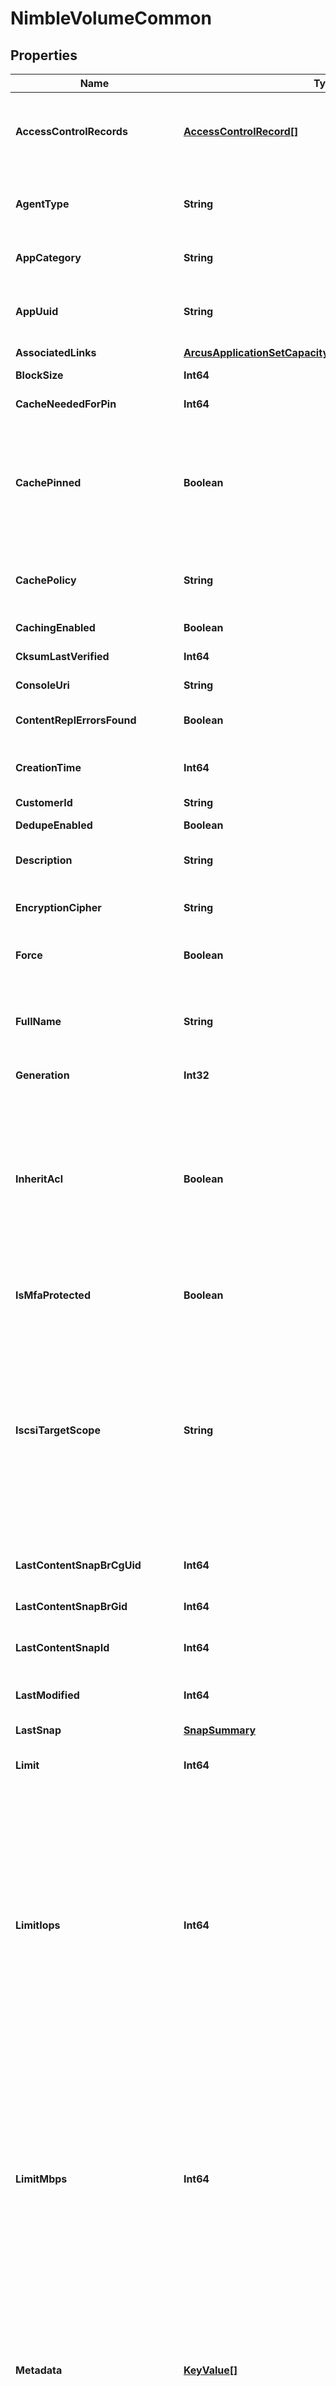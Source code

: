 # NimbleVolumeCommon
## Properties

Name | Type | Description | Notes
------------ | ------------- | ------------- | -------------
**AccessControlRecords** | [**AccessControlRecord[]**](AccessControlRecord.md) | List of access control records that apply to this volume. List of access control records associated with a volume or snapshot or protocol endpoint. | [optional] 
**AgentType** | **String** | External management agent type. Possible values: &#39;none&#39;, &#39;smis&#39;, &#39;vvol&#39;, &#39;openstack&#39;, &#39;openstackv2&#39;. | [optional] 
**AppCategory** | **String** | Application category that the volume belongs to. Plain string. | [optional] 
**AppUuid** | **String** | Application identifier of volume. String of up to 255 alphanumeric characters, hyphen, colon, dot and underscore are allowed. | [optional] 
**AssociatedLinks** | [**ArcusApplicationSetCapacityStatsAssociatedLinksInner[]**](ArcusApplicationSetCapacityStatsAssociatedLinksInner.md) | Associated Links Details | [optional] 
**BlockSize** | **Int64** | Size in bytes of blocks in the volume. | [optional] 
**CacheNeededForPin** | **Int64** | The amount of flash needed to pin the volume. | [optional] 
**CachePinned** | **Boolean** | If set to true, all the contents of this volume are kept in flash cache. This provides for consistent performance guarantees for all types of workloads. The amount of flash needed to pin the volume is equal to the limit for the volume. | [optional] 
**CachePolicy** | **String** | Cache policy applied to the volume. Possible values: &#39;disabled&#39;, &#39;normal&#39;, &#39;aggressive&#39;, &#39;no_write&#39;, &#39;aggressive_read_no_write&#39;. | [optional] 
**CachingEnabled** | **Boolean** | Indicate caching the volume is enabled. | [optional] 
**CksumLastVerified** | **Int64** | Last checksum verification time. | [optional] 
**ConsoleUri** | **String** | consoleUri for detailed storage object | [optional] 
**ContentReplErrorsFound** | **Boolean** | Indicates whether the last content based replication had errors. | [optional] 
**CreationTime** | **Int64** | Time when this volume was created. Seconds since last epoch i.e. 00:00 January 1, 1970. | [optional] 
**CustomerId** | **String** | customerId | [optional] 
**DedupeEnabled** | **Boolean** | Indicate whether dedupe is enabled. | [optional] 
**Description** | **String** | Text description of volume. String of up to 255 printable ASCII characters. | [optional] 
**EncryptionCipher** | **String** | The encryption cipher of the volume. Possible values: &#39;none&#39;, &#39;aes_256_xts&#39;. | [optional] 
**Force** | **Boolean** | Forcibly offline, reduce size or change read-only status a volume. | [optional] 
**FullName** | **String** | Fully qualified name of volume. String of up to 215 alphanumeric, hyphenated, colon, or period-separated characters; but cannot begin with hyphen, colon or period. | [optional] 
**Generation** | **Int32** | generation | [optional] 
**InheritAcl** | **Boolean** | In a volume clone operation, if both the parent and the clone have no external management agent (their agent_type property is &quot;&quot;none&quot;&quot;), then inherit_acl controls whether the clone will inherit a copy of the parent&#39;s access control list. If either the parent or the clone have an external management agent, then the clone will not inherit the parent&#39;s access control list. | [optional] 
**IsMfaProtected** | **Boolean** | Protected by multi-factor authentication. Possible values: &#39;true&#39;, &#39;false&#39;. | [optional] 
**IscsiTargetScope** | **String** | This indicates whether volume is exported under iSCSI Group Target or iSCSI Volume Target. This attribute is only meaningful to iSCSI system. On FC system, all volumes are exported under the FC Group Target. In create operation, the volume&#39;s target type will be set by this attribute. If not specified, it will be set as the group-setting. In clone operation, the clone&#39;s target type will inherit from the parent&#39; setting. Possible values: &#39;volume&#39;, &#39;group&#39;. | [optional] 
**LastContentSnapBrCgUid** | **Int64** | The branch cg uid of the content based snapshot that was last replicated. | [optional] 
**LastContentSnapBrGid** | **Int64** | The branch gid of the content based snapshot that was last replicated. | [optional] 
**LastContentSnapId** | **Int64** | The ID of the content based snapshot that was last replicated. | [optional] 
**LastModified** | **Int64** | Time when this volume was last modified. Seconds since last epoch i.e. 00:00 January 1, 1970. | [optional] 
**LastSnap** | [**SnapSummary**](SnapSummary.md) |  | [optional] 
**Limit** | **Int64** | Limit for the volume as a percentage of volume size. Percentage as integer from 0 to 100. | [optional] 
**LimitIops** | **Int64** | IOPS limit for this volume. If limit_iops is not specified when a volume is created, or if limit_iops is set to -1, then the volume has no IOPS limit. If limit_iops is not specified while creating a clone, IOPS limit of parent volume will be used as limit. IOPS limit should be in range [256, 4294967294] or -1 for unlimited. If both limit_iops and limit_mbps are specified, limit_mbps must not be hit before limit_iops. In other words, IOPS and MBPS limits should honor limit_iops _ampersand_amp;lt;&#x3D; ((limit_mbps MB/s * 2^20 B/MB) / block_size B). | [optional] 
**LimitMbps** | **Int64** | Throughput limit for this volume in MB/s. If limit_mbps is not specified when a volume is created, or if limit_mbps is set to -1, then the volume has no MBPS limit. MBPS limit should be in range [1, 4294967294] or -1 for unlimited. If both limit_iops and limit_mbps are specified, limit_mbps must not be hit before limit_iops. In other words, IOPS and MBPS limits should honor limit_iops _ampersand_amp;lt;&#x3D; ((limit_mbps MB/s * 2^20 B/MB) / block_size B). | [optional] 
**Metadata** | [**KeyValue[]**](KeyValue.md) | Key-value pairs that augment a volume&#39;s attributes. List of key-value pairs. Keys must be unique and non-empty. When creating an object, values must be non-empty. When updating an object, an empty value causes the corresponding key to be removed. | [optional] 
**MoveAborting** | **Boolean** | This indicates whether the move of the volume is aborting or not. | [optional] 
**MoveBytesMigrated** | **Int64** | The bytes of volume which have been moved. | [optional] 
**MoveBytesRemaining** | **Int64** | The bytes of volume which have not been moved. | [optional] 
**MoveEstComplTime** | **Int64** | The estimated time of completion of a move. Seconds since last epoch i.e. 00:00 January 1, 1970. | [optional] 
**MoveStartTime** | **Int64** | The Start time when this volume was moved. Seconds since last epoch i.e. 00:00 January 1, 1970. | [optional] 
**MultiInitiator** | **Boolean** | This indicates whether volume and its snapshots are multi-initiator accessible. This attribute applies only to volumes and snapshots available to iSCSI initiators.Online state of volume, available for host initiators to establish connections. | [optional] 
**NeedsContentRepl** | **Boolean** | Indicates whether the volume needs content based replication. | [optional] 
**NumSnaps** | **Int64** | Number of live, non-hidden snapshots for this volume. | [optional] 
**OfflineReason** | **String** | Volume offline reason. Possible values: &#39;user&#39;, &#39;recovery&#39;, &#39;replica&#39;, &#39;over_volume_limit&#39;, &#39;over_snapshot_limit&#39;, &#39;over_volume_reserve&#39;, &#39;over_snapshot_reserve&#39;, &#39;nvram_loss_recovery&#39;, &#39;serial_number_collision&#39;, &#39;encryption_inactive&#39;, &#39;encryption_key_deleted&#39;, &#39;vvol_unbind&#39;, &#39;cache_unpin_in_progress&#39;. | [optional] 
**OnlineSnaps** | [**SnapshotFromVolume[]**](SnapshotFromVolume.md) | The list of online snapshots of this volume. Snapshot list as presented in volumes object set. | [optional] 
**PinnedCacheSize** | **Int64** | The amount of flash pinned on the volume. | [optional] 
**PreFilter** | **String** | Pre-filtering criteria. Plain string. | [optional] 
**PreviouslyDeduped** | **Boolean** | Indicate whether dedupe has ever been enabled on this volume. | [optional] 
**ProjectedNumSnaps** | **Int64** | Depricated. Projected number of snapshots (including schedued and manual) for this volume. | [optional] 
**ProtectionType** | **String** | Specifies if volume is protected with schedules. If protected, indicate whether replication is setup. Volume Collection or volume is protected locally or remotely or unprotected. Possible values: &#39;local&#39;, &#39;remote&#39; or &#39;unprotected&#39;. | [optional] 
**Reserve** | **Int64** | Amount of space to reserve for this volume as a percentage of volume size. Percentage as integer from 0 to 100. | [optional] 
**ResourceUri** | **String** | Link to the object URI | [optional] 
**SearchName** | **String** | Name of volume used for object search. Alphanumeric string, up to 64 characters including hyphen, period, colon. | [optional] 
**SnapReserve** | **Int64** | Amount of space to reserve for snapshots of this volume as a percentage of volume size. | [optional] 
**SnapUsageCompressedBytes** | **Int64** | Sum of compressed backup data in bytes stored in snapshots of this volume. | [optional] 
**SnapUsagePopulatedBytes** | **Int64** | Sum of backup data in bytes stored in snapshots of this volume without accounting for the sharing of data between snapshots. | [optional] 
**SnapUsageUncompressedBytes** | **Int64** | Sum of uncompressed unique backup data in bytes stored in snapshots of this volume. | [optional] 
**SnapWarnLevel** | **Int64** | Threshold for available space as a percentage of volume size below which an alert is raised. | [optional] 
**SpaceUsageLevel** | **String** | Indicates space usage level based on warning level. Possible values: &#39;normal&#39;, &#39;warning&#39;, &#39;critical&#39;. | [optional] 
**SrepLastSync** | **Int64** | Time when synchronously replicated volume was last synchronized. | [optional] 
**SrepResyncSync** | **Int64** | Percentage of resync progress for synchronously replicated volume. | [optional] 
**ThinlyProvisioned** | **Boolean** | Allow volume to be advertised as thinly provisioned to initiators supporting thin provisioning. For such volumes, soft limit notification is set to initiators when the volume space usage crosses its volume_warn_level. Default is yes. This change takes effect only for new connections to the volume. Initiators must disconnect and reconnect for the new setting to be take effect at the initiator level consistently. | [optional] 
**TotalUsageBytes** | **Int64** | Sum of compressed data and compressed backup data in bytes of this volume. | [optional] 
**Type** | **String** | type | [optional] 
**UpstreamCachePinned** | **Boolean** | This indicates whether the upstream volume is cache pinned or not. | [optional] 
**UsageValid** | **Boolean** | This indicates whether usage information of volume and snapshots are valid or not. | [optional] 
**VolState** | **String** | Status of the volume.  Possible values: &#39;online&#39;, &#39;offline&#39;, &#39;non_writable&#39;, &#39;read_only&#39;, &#39;login_only&#39;. | [optional] 
**VolUsageCompressedBytes** | **Int64** | Compressed data in bytes for this volume. | [optional] 
**VolUsageUncompressedBytes** | **Int64** | Uncompressed data in bytes for this volume. | [optional] 
**VpdIeee0** | **String** | The first 64 bits of the volume&#39;s EUI-64 identifier, encoded as a hexadecimal string. Plain string. | [optional] 
**VpdIeee1** | **String** | The last 64 bits of the volume&#39;s EUI-64 identifier, encoded as a hexadecimal string. Plain string. | [optional] 
**VpdT10** | **String** | The volume&#39;s T10 Vendor ID-based identifier. Plain string. | [optional] 
**WarnLevel** | **Int64** | Threshold for available space as a percentage of volume size below which an alert is raised. If this option is not specified, array default volume warn level setting is used to decide the warning level for this volume. | [optional] 

## Examples

- Prepare the resource
```powershell
$NimbleVolumeCommon = Initialize-PSOpenAPIToolsNimbleVolumeCommon  -AccessControlRecords null `
 -AgentType none `
 -AppCategory Other `
 -AppUuid rfc4122.943f7dc1-5853-497c-b530-f689ccf1bf18 `
 -AssociatedLinks [{&quot;resourceUri&quot;:&quot;/api/v1/storage-systems/device-type2/2a0df0fe6f7dc7bb16000000000000000000004817&quot;,&quot;type&quot;:&quot;storage-systems&quot;}] `
 -BlockSize 4096 `
 -CacheNeededForPin 104857600 `
 -CachePinned false `
 -CachePolicy normal `
 -CachingEnabled true `
 -CksumLastVerified 1598952427 `
 -ConsoleUri data-ops-manager/storage-systems/device-type2/001491cb6652a03a6b000000000000000000000001/volumes/071491cb6652a03a6b000000000000000000000006 `
 -ContentReplErrorsFound false `
 -CreationTime 1598951404 `
 -CustomerId string `
 -DedupeEnabled true `
 -Description 99.9999% availability `
 -EncryptionCipher none `
 -Force false `
 -FullName default:/volume1 `
 -Generation 0 `
 -InheritAcl false `
 -IsMfaProtected true `
 -IscsiTargetScope group `
 -LastContentSnapBrCgUid 0 `
 -LastContentSnapBrGid 0 `
 -LastContentSnapId 0 `
 -LastModified 1598952427 `
 -LastSnap null `
 -Limit 100 `
 -LimitIops -1 `
 -LimitMbps -1 `
 -Metadata null `
 -MoveAborting false `
 -MoveBytesMigrated 0 `
 -MoveBytesRemaining 0 `
 -MoveEstComplTime 0 `
 -MoveStartTime 0 `
 -MultiInitiator false `
 -NeedsContentRepl false `
 -NumSnaps 28 `
 -OfflineReason user `
 -OnlineSnaps null `
 -PinnedCacheSize 0 `
 -PreFilter exampleFilter `
 -PreviouslyDeduped true `
 -ProjectedNumSnaps 0 `
 -ProtectionType local `
 -Reserve 0 `
 -ResourceUri /api/v1/storage-systems/device-type2/2a0df0fe6f7dc7bb16000000000000000000004817 `
 -SearchName volume1 `
 -SnapReserve 0 `
 -SnapUsageCompressedBytes 0 `
 -SnapUsagePopulatedBytes 0 `
 -SnapUsageUncompressedBytes 0 `
 -SnapWarnLevel 0 `
 -SpaceUsageLevel normal `
 -SrepLastSync 1598952427 `
 -SrepResyncSync 0 `
 -ThinlyProvisioned true `
 -TotalUsageBytes 0 `
 -Type string `
 -UpstreamCachePinned false `
 -UsageValid true `
 -VolState online `
 -VolUsageCompressedBytes 0 `
 -VolUsageUncompressedBytes 0 `
 -VpdIeee0 bea16133315c83ab6c9ce90098b0ea001 `
 -VpdIeee1 6c9ce90098b0ea001 `
 -VpdT10 Nimble bea16133315c83ab6c9ce90098b0ea001 `
 -WarnLevel 80
```

- Convert the resource to JSON
```powershell
$NimbleVolumeCommon | ConvertTo-JSON
```

[[Back to Model list]](../README.md#documentation-for-models) [[Back to API list]](../README.md#documentation-for-api-endpoints) [[Back to README]](../README.md)

